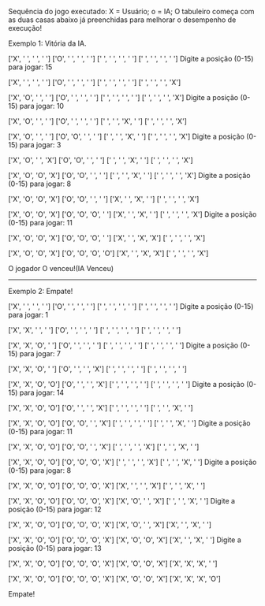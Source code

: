 Sequência do jogo executado:
X = Usuário; o = IA;
O tabuleiro começa com as duas casas abaixo já preenchidas para melhorar o desempenho de execução!

Exemplo 1: Vitória da IA.

['X', ' ', ' ', ' ']
['O', ' ', ' ', ' ']
[' ', ' ', ' ', ' ']
[' ', ' ', ' ', ' ']
Digite a posição (0-15) para jogar: 15

['X', ' ', ' ', ' ']
['O', ' ', ' ', ' ']
[' ', ' ', ' ', ' ']
[' ', ' ', ' ', 'X']
 
['X', 'O', ' ', ' ']
['O', ' ', ' ', ' ']
[' ', ' ', ' ', ' ']
[' ', ' ', ' ', 'X']
Digite a posição (0-15) para jogar: 10

['X', 'O', ' ', ' ']
['O', ' ', ' ', ' ']
[' ', ' ', 'X', ' ']
[' ', ' ', ' ', 'X']

['X', 'O', ' ', ' ']
['O', 'O', ' ', ' ']
[' ', ' ', 'X', ' ']
[' ', ' ', ' ', 'X']
Digite a posição (0-15) para jogar: 3

['X', 'O', ' ', 'X']
['O', 'O', ' ', ' ']
[' ', ' ', 'X', ' ']
[' ', ' ', ' ', 'X']

['X', 'O', 'O', 'X']
['O', 'O', ' ', ' ']
[' ', ' ', 'X', ' ']
[' ', ' ', ' ', 'X']
Digite a posição (0-15) para jogar: 8

['X', 'O', 'O', 'X']
['O', 'O', ' ', ' ']
['X', ' ', 'X', ' ']
[' ', ' ', ' ', 'X']

['X', 'O', 'O', 'X']
['O', 'O', 'O', ' ']
['X', ' ', 'X', ' ']
[' ', ' ', ' ', 'X']
Digite a posição (0-15) para jogar: 11

['X', 'O', 'O', 'X']
['O', 'O', 'O', ' ']
['X', ' ', 'X', 'X']
[' ', ' ', ' ', 'X']

['X', 'O', 'O', 'X']
['O', 'O', 'O', 'O']
['X', ' ', 'X', 'X']
[' ', ' ', ' ', 'X']

O jogador O venceu!(IA Venceu)

------------------------------

Exemplo 2: Empate!

['X', ' ', ' ', ' ']
['O', ' ', ' ', ' ']
[' ', ' ', ' ', ' ']
[' ', ' ', ' ', ' ']
Digite a posição (0-15) para jogar: 1

['X', 'X', ' ', ' ']
['O', ' ', ' ', ' ']
[' ', ' ', ' ', ' ']
[' ', ' ', ' ', ' ']

['X', 'X', 'O', ' ']
['O', ' ', ' ', ' ']
[' ', ' ', ' ', ' ']
[' ', ' ', ' ', ' ']
Digite a posição (0-15) para jogar: 7

['X', 'X', 'O', ' ']
['O', ' ', ' ', 'X']
[' ', ' ', ' ', ' ']
[' ', ' ', ' ', ' ']

['X', 'X', 'O', 'O']
['O', ' ', ' ', 'X']
[' ', ' ', ' ', ' ']
[' ', ' ', ' ', ' ']
Digite a posição (0-15) para jogar: 14

['X', 'X', 'O', 'O']
['O', ' ', ' ', 'X']
[' ', ' ', ' ', ' ']
[' ', ' ', 'X', ' ']

['X', 'X', 'O', 'O']
['O', 'O', ' ', 'X']
[' ', ' ', ' ', ' ']
[' ', ' ', 'X', ' ']
Digite a posição (0-15) para jogar: 11

['X', 'X', 'O', 'O']
['O', 'O', ' ', 'X']
[' ', ' ', ' ', 'X']
[' ', ' ', 'X', ' ']

['X', 'X', 'O', 'O']
['O', 'O', 'O', 'X']
[' ', ' ', ' ', 'X']
[' ', ' ', 'X', ' ']
Digite a posição (0-15) para jogar: 8

['X', 'X', 'O', 'O']
['O', 'O', 'O', 'X']
['X', ' ', ' ', 'X']
[' ', ' ', 'X', ' ']

['X', 'X', 'O', 'O']
['O', 'O', 'O', 'X']
['X', 'O', ' ', 'X']
[' ', ' ', 'X', ' ']
Digite a posição (0-15) para jogar: 12

['X', 'X', 'O', 'O']
['O', 'O', 'O', 'X']
['X', 'O', ' ', 'X']
['X', ' ', 'X', ' ']

['X', 'X', 'O', 'O']
['O', 'O', 'O', 'X']
['X', 'O', 'O', 'X']
['X', ' ', 'X', ' ']
Digite a posição (0-15) para jogar: 13

['X', 'X', 'O', 'O']
['O', 'O', 'O', 'X']
['X', 'O', 'O', 'X']
['X', 'X', 'X', ' ']

['X', 'X', 'O', 'O']
['O', 'O', 'O', 'X']
['X', 'O', 'O', 'X']
['X', 'X', 'X', 'O']

Empate!
